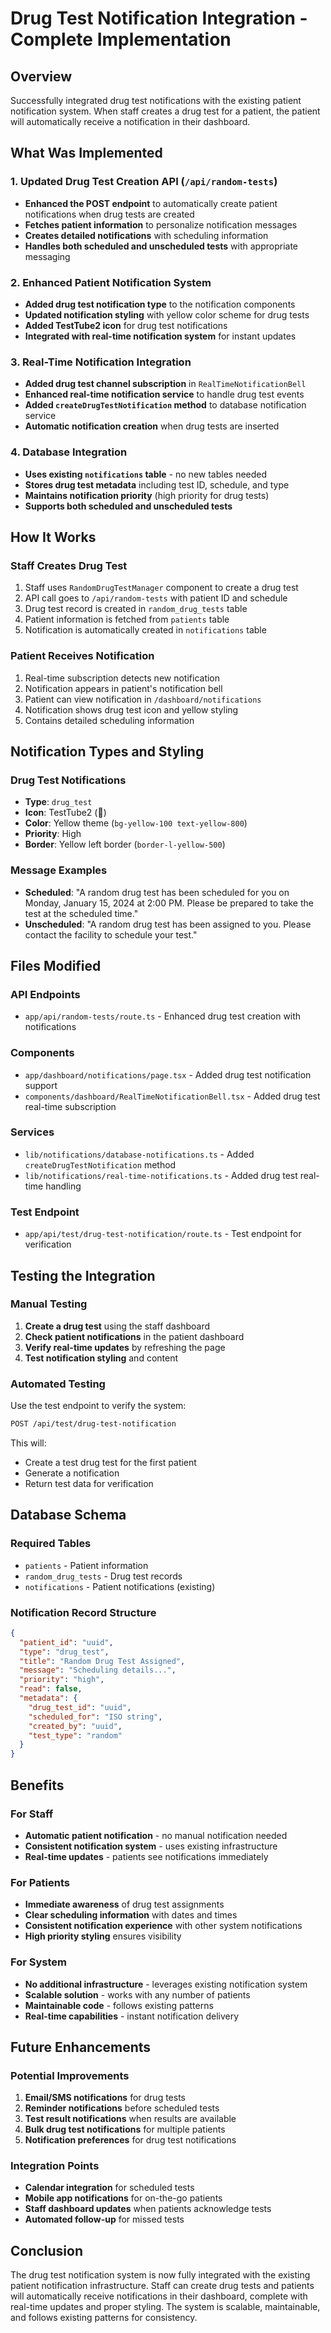 # Drug Test Notification Integration - Complete Implementation

## Overview
Successfully integrated drug test notifications with the existing patient notification system. When staff creates a drug test for a patient, the patient will automatically receive a notification in their dashboard.

## What Was Implemented

### 1. **Updated Drug Test Creation API** (`/api/random-tests`)
- **Enhanced the POST endpoint** to automatically create patient notifications when drug tests are created
- **Fetches patient information** to personalize notification messages
- **Creates detailed notifications** with scheduling information
- **Handles both scheduled and unscheduled tests** with appropriate messaging

### 2. **Enhanced Patient Notification System**
- **Added drug test notification type** to the notification components
- **Updated notification styling** with yellow color scheme for drug tests
- **Added TestTube2 icon** for drug test notifications
- **Integrated with real-time notification system** for instant updates

### 3. **Real-Time Notification Integration**
- **Added drug test channel subscription** in `RealTimeNotificationBell`
- **Enhanced real-time notification service** to handle drug test events
- **Added `createDrugTestNotification` method** to database notification service
- **Automatic notification creation** when drug tests are inserted

### 4. **Database Integration**
- **Uses existing `notifications` table** - no new tables needed
- **Stores drug test metadata** including test ID, schedule, and type
- **Maintains notification priority** (high priority for drug tests)
- **Supports both scheduled and unscheduled tests**

## How It Works

### Staff Creates Drug Test
1. Staff uses `RandomDrugTestManager` component to create a drug test
2. API call goes to `/api/random-tests` with patient ID and schedule
3. Drug test record is created in `random_drug_tests` table
4. Patient information is fetched from `patients` table
5. Notification is automatically created in `notifications` table

### Patient Receives Notification
1. Real-time subscription detects new notification
2. Notification appears in patient's notification bell
3. Patient can view notification in `/dashboard/notifications`
4. Notification shows drug test icon and yellow styling
5. Contains detailed scheduling information

## Notification Types and Styling

### Drug Test Notifications
- **Type**: `drug_test`
- **Icon**: TestTube2 (🧪)
- **Color**: Yellow theme (`bg-yellow-100 text-yellow-800`)
- **Priority**: High
- **Border**: Yellow left border (`border-l-yellow-500`)

### Message Examples
- **Scheduled**: "A random drug test has been scheduled for you on Monday, January 15, 2024 at 2:00 PM. Please be prepared to take the test at the scheduled time."
- **Unscheduled**: "A random drug test has been assigned to you. Please contact the facility to schedule your test."

## Files Modified

### API Endpoints
- `app/api/random-tests/route.ts` - Enhanced drug test creation with notifications

### Components
- `app/dashboard/notifications/page.tsx` - Added drug test notification support
- `components/dashboard/RealTimeNotificationBell.tsx` - Added drug test real-time subscription

### Services
- `lib/notifications/database-notifications.ts` - Added `createDrugTestNotification` method
- `lib/notifications/real-time-notifications.ts` - Added drug test real-time handling

### Test Endpoint
- `app/api/test/drug-test-notification/route.ts` - Test endpoint for verification

## Testing the Integration

### Manual Testing
1. **Create a drug test** using the staff dashboard
2. **Check patient notifications** in the patient dashboard
3. **Verify real-time updates** by refreshing the page
4. **Test notification styling** and content

### Automated Testing
Use the test endpoint to verify the system:
```bash
POST /api/test/drug-test-notification
```

This will:
- Create a test drug test for the first patient
- Generate a notification
- Return test data for verification

## Database Schema

### Required Tables
- `patients` - Patient information
- `random_drug_tests` - Drug test records
- `notifications` - Patient notifications (existing)

### Notification Record Structure
```json
{
  "patient_id": "uuid",
  "type": "drug_test",
  "title": "Random Drug Test Assigned",
  "message": "Scheduling details...",
  "priority": "high",
  "read": false,
  "metadata": {
    "drug_test_id": "uuid",
    "scheduled_for": "ISO string",
    "created_by": "uuid",
    "test_type": "random"
  }
}
```

## Benefits

### For Staff
- **Automatic patient notification** - no manual notification needed
- **Consistent notification system** - uses existing infrastructure
- **Real-time updates** - patients see notifications immediately

### For Patients
- **Immediate awareness** of drug test assignments
- **Clear scheduling information** with dates and times
- **Consistent notification experience** with other system notifications
- **High priority styling** ensures visibility

### For System
- **No additional infrastructure** - leverages existing notification system
- **Scalable solution** - works with any number of patients
- **Maintainable code** - follows existing patterns
- **Real-time capabilities** - instant notification delivery

## Future Enhancements

### Potential Improvements
1. **Email/SMS notifications** for drug tests
2. **Reminder notifications** before scheduled tests
3. **Test result notifications** when results are available
4. **Bulk drug test notifications** for multiple patients
5. **Notification preferences** for drug test notifications

### Integration Points
- **Calendar integration** for scheduled tests
- **Mobile app notifications** for on-the-go patients
- **Staff dashboard updates** when patients acknowledge tests
- **Automated follow-up** for missed tests

## Conclusion

The drug test notification system is now fully integrated with the existing patient notification infrastructure. Staff can create drug tests and patients will automatically receive notifications in their dashboard, complete with real-time updates and proper styling. The system is scalable, maintainable, and follows existing patterns for consistency.

